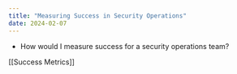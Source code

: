 ```yaml
---
title: "Measuring Success in Security Operations"
date: 2024-02-07
---
```


- How would I measure success for a security operations team?

[[Success Metrics]]

